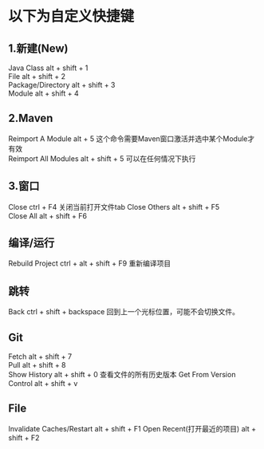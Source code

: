 # 以下为自定义快捷键

## 1.新建(New)
Java Class                      alt + shift + 1           
File                            alt + shift + 2           
Package/Directory               alt + shift + 3            
Module                          alt + shift + 4

## 2.Maven
Reimport A Module               alt + 5             这个命令需要Maven窗口激活并选中某个Module才有效             
Reimport All Modules            alt + shift + 5     可以在任何情况下执行                                 

## 3.窗口
Close                           ctrl + F4           关闭当前打开文件tab
Close Others                    alt + shift + F5            
Close All                       alt + shift + F6            

## 编译/运行
Rebuild Project                 ctrl + alt + shift + F9         重新编译项目

## 跳转
Back                            ctrl  + shift + backspace       回到上一个光标位置，可能不会切换文件。                

## Git
Fetch                           alt + shift + 7     
Pull                            alt + shift + 8     
Show History                    alt + shift + 0                 查看文件的所有历史版本
Get From Version Control        alt + shift + v 

## File
Invalidate Caches/Restart       alt + shift + F1
Open Recent(打开最近的项目)        alt + shift + F2